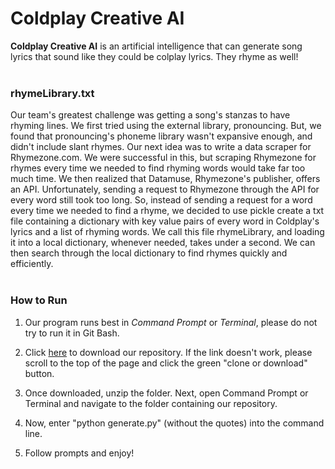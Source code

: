 # Coldplay Creative AI

**Coldplay Creative AI**
is an artificial intelligence that can generate song lyrics that sound
like they could be colplay lyrics. They rhyme as well! <br><br>

### **rhymeLibrary.txt**
  Our team's greatest challenge was getting a song's stanzas to have
  rhyming lines. We first tried using the external library,
  pronouncing.
  But, we found that pronouncing's phoneme library wasn't expansive enough,
  and didn't include slant rhymes.
  Our next idea was to write a data scraper for Rhymezone.com. We were successful in this,
  but scraping Rhymezone for rhymes every time we needed to find rhyming words
  would take far too much time. We then realized that Datamuse, Rhymezone's publisher,
  offers an API. Unfortunately, sending a request to Rhymezone through the API
  for every word still took too long. So, instead of sending a request for a word
  every time we needed to find a rhyme, we decided to use pickle create a txt file containing
  a dictionary with key value pairs of every word in Coldplay's lyrics and a list
  of rhyming words. We call this file rhymeLibrary, and loading it into a local
  dictionary, whenever needed, takes under a second. We can then search through
  the local dictionary to find rhymes quickly and efficiently. <br><br>

### **How to Run**
1. Our program runs best in *Command Prompt* or *Terminal*, please do not try
to run it in Git Bash.<br>

2. Click [here](https://github.com/eecs183/Creative_AI_31_Repository/archive/master.zip) to download our repository. If the link doesn't work, please scroll to
the top of the page and click the green "clone or download" button.<br>

3. Once downloaded, unzip the folder. Next, open Command Prompt or Terminal
and navigate to the folder containing our repository.<br>

4. Now, enter "python generate.py" (without the quotes) into the command line.

5. Follow prompts and enjoy!

